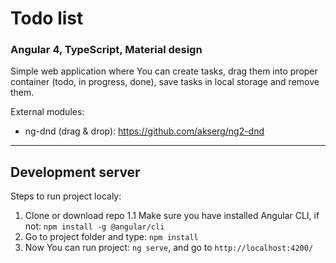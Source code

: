 # Todo list
### Angular 4, TypeScript, Material design

Simple web application where You can create tasks, drag them into proper container (todo, in progress, done), save tasks in local storage and remove them.


External modules:
- ng-dnd (drag & drop): https://github.com/akserg/ng2-dnd

---

## Development server

Steps to run project localy: 

1. Clone or download repo
1.1 Make sure you have installed Angular CLI, if not: `npm install -g @angular/cli`
2. Go to project folder and type: `npm install`
3. Now You can run project: `ng serve`, and go to `http://localhost:4200/`
